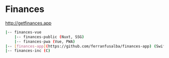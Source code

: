 # Finances
http://getfinances.app

```bash
|-- finances-vue
    |-- finances-public (Nuxt, SSG)
    |-- finances-pwa (Vue, PWA)
|-- [finances-app](https://github.com/ferranfusalba/finances-app) (Swift)
|-- finances-inc (C)
